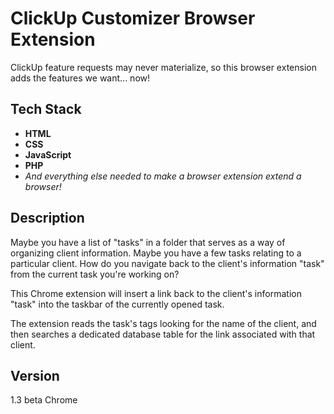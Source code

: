 # ClickUp Customizer Browser Extension

ClickUp feature requests may never materialize, so this browser extension adds the features we want... now!

## Tech Stack

- **HTML**
- **CSS**
- **JavaScript**
- **PHP**
- *And everything else needed to make a browser extension extend a browser!*

## Description

Maybe you have a list of "tasks" in a folder that serves as a way of organizing client information. Maybe you have a few tasks relating to a particular client. How do you navigate back to the client's information "task" from the current task you're working on? 

This Chrome extension will insert a link back to the client's information "task" into the taskbar of the currently opened task. 

The extension reads the task's tags looking for the name of the client, and then searches a dedicated database table for the link associated with that client.

## Version

1.3 beta
Chrome
